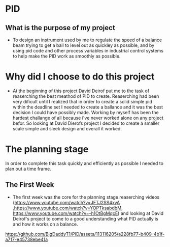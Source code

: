 # PID
## What is the purpose of my project
-  To design an instrument used by me to regulate the speed of a balance beam trying to get a ball to level out as quickley as possible, and by using pid code and other process variables in industrial control systems to help make the PID work as smoothly as possible.

# Why did I choose to do this project
- At the beginning of this project David Deirof put me to the task of reaserching the best meathod of PID to create. Reaserching had been very dificult until I realized that in order to create a solid simple pid within the deadline set I needed to create a ballance and it was the best decision I could have possibly made. Working by myself has been the hardest challange of all because i've never worked alone on any project befor. So looking at David Dierofs project I decided to create a smaller scale simple and sleek design and overall it worked. 

# The planning stage 
In order to complete this task quickly and efficiently as possible I needed to plan out a time frame.
## The First Week 
- The first week was the core for the planning stage reaserching videos (https://www.youtube.com/watch?v=JFTJ2SS4xyA ,https://www.youtube.com/watch?v=YOPTksabdbM, https://www.youtube.com/watch?v=-h1OtBgMqcE) and looking at David Deirof's project to come to a good understanding what PID actually is and how it works on a balance.


https://github.com/BigDaddyT1/PID/assets/113116205/a228fb77-b409-4b1f-a717-e45738ebe41a

